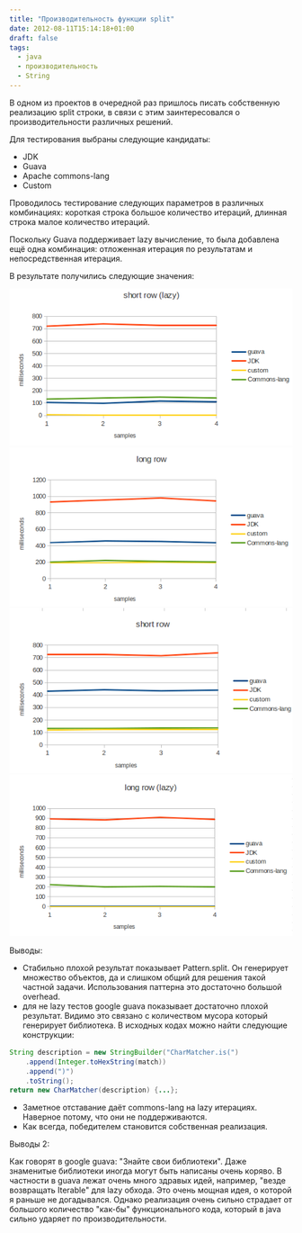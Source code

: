 ```yaml
---
title: "Производительность функции split"
date: 2012-08-11T15:14:18+01:00
draft: false
tags:
  - java
  - производительность
  - String
---
```

В одном из проектов в очередной раз пришлось писать собственную реализацию split строки, в связи с этим заинтересовался о производительности различных решений.

Для тестирования выбраны следующие кандидаты:

  - JDK
  - Guava
  - Apache commons-lang
  - Custom
  
Проводилось тестирование следующих параметров в различных комбинациях: короткая строка большое количество итераций, длинная строка малое количество итераций.

Поскольку Guava поддерживает lazy вычисление, то была добавлена ещё одна комбинация: отложенная итерация по результатам и непосредственная итерация.

В результате получились следующие значения:

![](/img/splitperf/1.png)
![](/img/splitperf/2.png)
![](/img/splitperf/3.png)
![](/img/splitperf/4.png)

Выводы:

  - Стабильно плохой результат показывает Pattern.split. Он генерирует множество объектов, да и слишком общий для решения такой частной задачи. Использования паттерна это достаточно большой overhead.
  - для не lazy тестов google guava показывает достаточно плохой результат. Видимо это связано с количеством мусора который генерирует библиотека. В исходных кодах можно найти следующие конструкции:

```java
String description = new StringBuilder("CharMatcher.is(")  
    .append(Integer.toHexString(match))  
    .append(")")  
    .toString();  
return new CharMatcher(description) {...}; 
```

  - Заметное отставание даёт commons-lang на lazy итерациях. Наверное потому, что они не поддерживаются.
  - Как всегда, победителем становится собственная реализация.
  
Выводы 2:

Как говорят в google guava: "Знайте свои библиотеки". Даже знаменитые библиотеки иногда могут быть написаны очень коряво. В частности в guava лежат очень много здравых идей, например, "везде возвращать Iterable" для lazy обхода. Это очень мощная идея, о которой я раньше не догадывался. Однако реализация очень сильно страдает от большого количество "как-бы" функционального кода, который в java сильно ударяет по производительности.
    